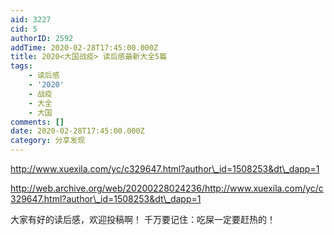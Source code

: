 ```yaml
---
aid: 3227
cid: 5
authorID: 2592
addTime: 2020-02-28T17:45:00.000Z
title: 2020<大国战疫> 读后感最新大全5篇
tags:
    - 读后感
    - '2020'
    - 战疫
    - 大全
    - 大国
comments: []
date: 2020-02-28T17:45:00.000Z
category: 分享发现
---
```


http://www.xuexila.com/yc/c329647.html?author\_id=1508253&dt\_dapp=1

http://web.archive.org/web/20200228024236/http://www.xuexila.com/yc/c329647.html?author\_id=1508253&dt\_dapp=1

大家有好的读后感，欢迎投稿啊！ 千万要记住：吃屎一定要赶热的！

